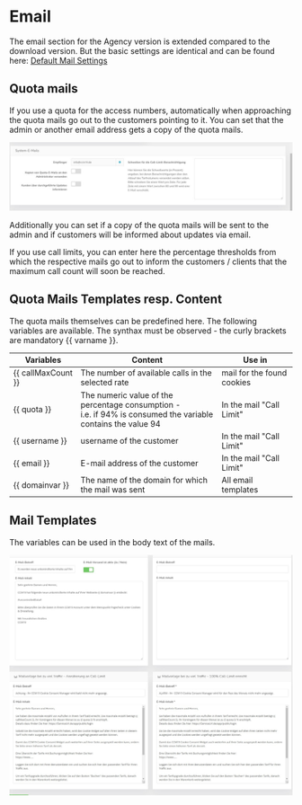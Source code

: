 # Email

The email section for the Agency version is extended compared to the download version. But the basic settings are identical and can be found here: [Default Mail Settings](../system-and-co/email.md) 

## Quota mails

If you use a quota for the access numbers, automatically when approaching the quota mails go out to the customers pointing to it. You can set that the admin or another email address gets a copy of the quota mails.

![screenshot-1641988621764](../assets/screenshot-1641988621764.jpg)

Additionally you can set if a copy of the quota mails will be sent to the admin and if customers will be informed about updates via email.

If you use call limits, you can enter here the percentage thresholds from which the respective mails go out to inform the customers / clients that the maximum call count will soon be reached.



## Quota Mails Templates resp. Content

The quota mails themselves can be predefined here. The following variables are available. The synthax must be observed - the curly brackets are mandatory {{ varname }}.

| Variables | Content | Use in |
| ------------------ | ------------------------------------------------------------ | ------------------------------- |
| {{ callMaxCount }} | The number of available calls in the <br />selected rate | mail for the found cookies |
| {{ quota }}        | The numeric value of the percentage consumption - <br />i.e. if 94% is consumed the variable contains the value 94 | In the mail "Call Limit" |
| {{ username }}     | username of the customer | In the mail "Call Limit" |
| {{ email }}        | E-mail address of the customer | In the mail "Call Limit" |
| {{ domainvar }}    | The name of the domain for which the mail was sent | All email templates |

## Mail Templates

The variables can be used in the body text of the mails.

![screenshot-1641988818841](../assets/screenshot-1641988818841.jpg)
